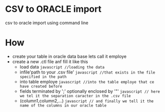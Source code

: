 # CSV to ORACLE import
csv to oracle import using command line

# How
  - create your table in oracle data base lets call it employe
  - create a new .ctl file anf fill it like this 
    - load data                       ```javascript //loading the data ```
    - infile'path to your .csv file'  ```javascript //that exists in the file specified in the path ```
    - into table employe              ```javascript //into the table employe that ce have created before ```
    - fields terminated by ';' optionally enclosed by '"' ```javascript // here we tel it the separation caracter in the .csv file ```
    - (column1,column2,...)           ```javascript // and finally we tell it the name of the columns in our oracle table ```
